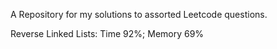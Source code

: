 
A Repository for my solutions to assorted Leetcode questions.

Reverse Linked Lists: Time 92%; Memory 69%
